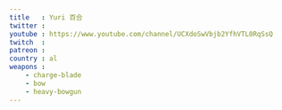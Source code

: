 ```yaml
---
title   : Yuri 百合
twitter :
youtube : https://www.youtube.com/channel/UCXdoSwVbjb2YfhVTL0RqSsQ
twitch  :
patreon :
country : al
weapons :
    - charge-blade
    - bow
    - heavy-bowgun
---
```

